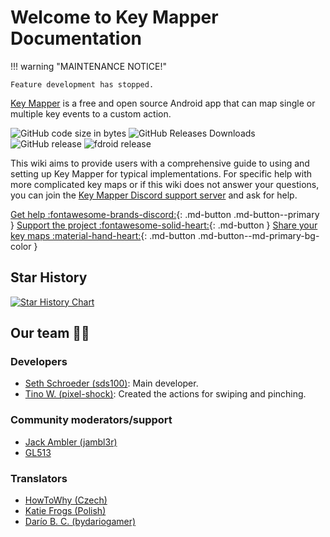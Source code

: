 # Welcome to  Key Mapper Documentation

!!! warning "MAINTENANCE NOTICE!"

    Feature development has stopped.

[Key Mapper](http://code.keymapper.club) is a free and open source Android app that can map single or multiple key events to a custom action. 

![GitHub code size in bytes](https://img.shields.io/github/languages/code-size/keymapperorg/KeyMapper.svg)
![GitHub Releases Downloads](https://img.shields.io/github/downloads/keymapperorg/keymapper/total.svg?label=GitHub%20Releases%20Downloads)
![GitHub release](https://img.shields.io/github/release/keymapperorg/KeyMapper.svg)
![fdroid release](https://img.shields.io/f-droid/v/io.github.sds100.keymapper.svg)

This wiki aims to provide users with a comprehensive guide to using and setting up Key Mapper for typical implementations. For specific help with more complicated key maps or if this wiki does not answer your questions, you can join the [Key Mapper Discord support server](http://keymapper.club) and ask for help.

[Get help :fontawesome-brands-discord:](http://keymapper.club){: .md-button .md-button--primary }
[Support the project :fontawesome-solid-heart:](https://ko-fi.com/sethschroeder){: .md-button }
[Share your key maps :material-hand-heart:](sharing.md){: .md-button .md-button--md-primary-bg-color }

## Star History

[![Star History Chart](https://api.star-history.com/svg?repos=keymapperorg/KeyMapper&type=Date)](https://star-history.com/#keymapperorg/KeyMapper&Date)

## Our team 🧑‍💻

### Developers

- [Seth Schroeder (sds100)](https://github.com/sds100): Main developer.
- [Tino W. (pixel-shock)](https://github.com/pixel-shock): Created the actions for swiping and pinching.

### Community moderators/support

- [Jack Ambler (jambl3r)](https://linkedin.com/in/jambl3r)
- [GL513](https://gl513.github.io/)

### Translators

- [HowToWhy (Czech)](https://youtube.com/channel/UCljg1FH1B_ju2D_NfqAYjDw)
- [Katie Frogs (Polish)](https://github.com/KatieFrogs)
- [Darío B. C. (bydariogamer)](https://github.com/bydariogamer)
